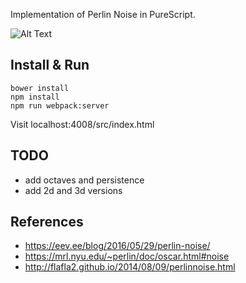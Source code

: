 
Implementation of Perlin Noise in PureScript.

![Alt Text](https://github.com/parenparen/purescript-perlin-noise/blob/master/example0.png?raw=true)

## Install & Run

```
bower install
npm install
npm run webpack:server
```

Visit localhost:4008/src/index.html

## TODO

* add octaves and persistence
* add 2d and 3d versions

## References

* https://eev.ee/blog/2016/05/29/perlin-noise/
* https://mrl.nyu.edu/~perlin/doc/oscar.html#noise
* http://flafla2.github.io/2014/08/09/perlinnoise.html
